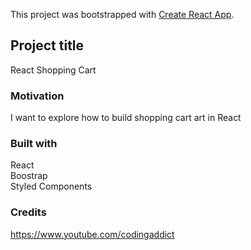 This project was bootstrapped with [Create React App](https://github.com/facebook/create-react-app).

## Project title

React Shopping Cart

### Motivation

I want to explore how to build shopping cart art in React

### Built with

React <br>
Boostrap <br>
Styled Components <br>

### Credits

https://www.youtube.com/codingaddict
